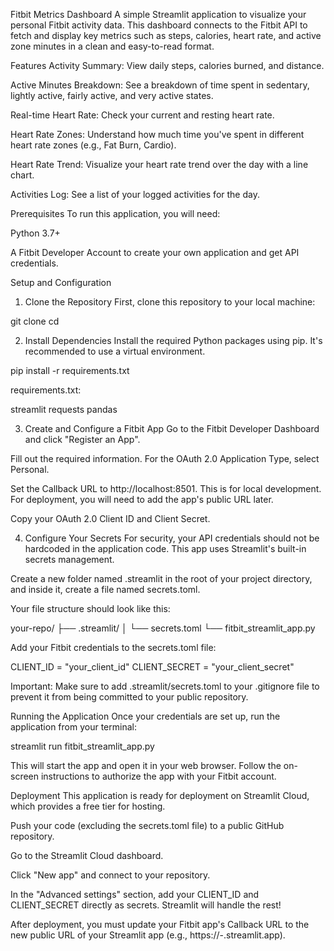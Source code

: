 Fitbit Metrics Dashboard
A simple Streamlit application to visualize your personal Fitbit activity data. This dashboard connects to the Fitbit API to fetch and display key metrics such as steps, calories, heart rate, and active zone minutes in a clean and easy-to-read format.

Features
Activity Summary: View daily steps, calories burned, and distance.

Active Minutes Breakdown: See a breakdown of time spent in sedentary, lightly active, fairly active, and very active states.

Real-time Heart Rate: Check your current and resting heart rate.

Heart Rate Zones: Understand how much time you've spent in different heart rate zones (e.g., Fat Burn, Cardio).

Heart Rate Trend: Visualize your heart rate trend over the day with a line chart.

Activities Log: See a list of your logged activities for the day.

Prerequisites
To run this application, you will need:

Python 3.7+

A Fitbit Developer Account to create your own application and get API credentials.

Setup and Configuration

1. Clone the Repository
   First, clone this repository to your local machine:

git clone <repository-url>
cd <repository-name>

2. Install Dependencies
   Install the required Python packages using pip. It's recommended to use a virtual environment.

pip install -r requirements.txt

requirements.txt:

streamlit
requests
pandas

3. Create and Configure a Fitbit App
   Go to the Fitbit Developer Dashboard and click "Register an App".

Fill out the required information. For the OAuth 2.0 Application Type, select Personal.

Set the Callback URL to http://localhost:8501. This is for local development. For deployment, you will need to add the app's public URL later.

Copy your OAuth 2.0 Client ID and Client Secret.

4. Configure Your Secrets
   For security, your API credentials should not be hardcoded in the application code. This app uses Streamlit's built-in secrets management.

Create a new folder named .streamlit in the root of your project directory, and inside it, create a file named secrets.toml.

Your file structure should look like this:

your-repo/
├── .streamlit/
│ └── secrets.toml
└── fitbit_streamlit_app.py

Add your Fitbit credentials to the secrets.toml file:

CLIENT_ID = "your_client_id"
CLIENT_SECRET = "your_client_secret"

Important: Make sure to add .streamlit/secrets.toml to your .gitignore file to prevent it from being committed to your public repository.

Running the Application
Once your credentials are set up, run the application from your terminal:

streamlit run fitbit_streamlit_app.py

This will start the app and open it in your web browser. Follow the on-screen instructions to authorize the app with your Fitbit account.

Deployment
This application is ready for deployment on Streamlit Cloud, which provides a free tier for hosting.

Push your code (excluding the secrets.toml file) to a public GitHub repository.

Go to the Streamlit Cloud dashboard.

Click "New app" and connect to your repository.

In the "Advanced settings" section, add your CLIENT_ID and CLIENT_SECRET directly as secrets. Streamlit will handle the rest!

After deployment, you must update your Fitbit app's Callback URL to the new public URL of your Streamlit app (e.g., https://<your-username>-<your-app-name>.streamlit.app).
